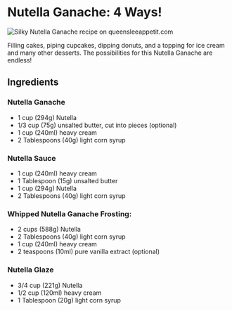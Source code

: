 # Nutella Ganache: 4 Ways!

![Silky Nutella Ganache recipe on queensleeappetit.com](https://www.queensleeappetit.com/wp-content/uploads/2017/06/Nutella-Ganache-Recipe-on-queensleeappetit.com-8.jpg)

Filling cakes, piping cupcakes, dipping donuts, and a topping for ice cream and many other desserts. The possibilities for this Nutella Ganache are endless!


## Ingredients

### Nutella Ganache

-   1 cup (294g) Nutella
-   1/3 cup (75g) unsalted butter, cut into pieces (optional)
-   1 cup (240ml) heavy cream
-   2 Tablespoons (40g) light corn syrup



### Nutella Sauce

-   1 cup (240ml) heavy cream
-   1 Tablespoon (15g) unsalted butter
-   1 cup (294g) Nutella    
-   2 Tablespoons (40g) light corn syrup

### Whipped Nutella Ganache Frosting:

-   2 cups (588g) Nutella
-   2 Tablespoons (40g) light corn syrup
-   1 cup (240ml) heavy cream
-   2 teaspoons (10ml) pure vanilla extract (optional)

### Nutella Glaze

-   3/4 cup (221g) Nutella
-   1/2 cup (120ml) heavy cream
-   1 Tablespoon (20g) light corn syrup
